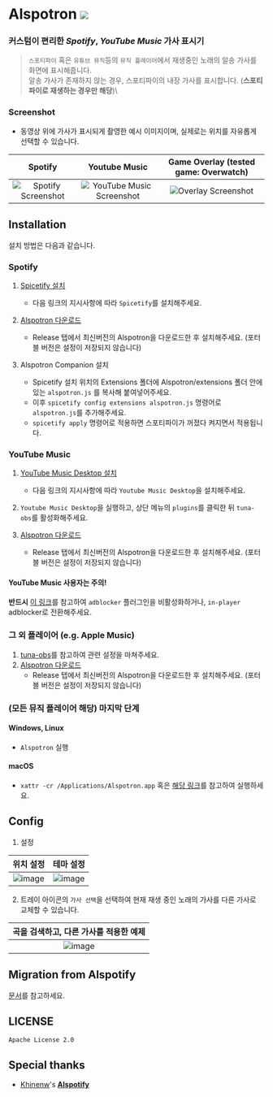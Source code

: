 # Alspotron <a href="https://github.com/organization/alspotron/releases/latest"><img src="https://img.shields.io/github/downloads/organization/alspotron/total.svg"/></a>

### 커스텀이 편리한 *Spotify*, *YouTube Music* 가사 표시기

> `스포티파이` 혹은 `유튜브 뮤직`등의 `뮤직 플레이어`에서 재생중인 노래의 알송 가사를 화면에 표시해줍니다.\
> 알송 가사가 존재하지 않는 경우, 스포티파이의 내장 가사를 표시합니다. (**스포티파이로 재생하는 경우만 해당**)\

### Screenshot

-   동영상 위에 가사가 표시되게 촬영한 예시 이미지이며, 실제로는 위치를 자유롭게 선택할 수 있습니다.

|                         Spotify                        |                                                        Youtube Music                                                        |                         Game Overlay (tested game: Overwatch)                       |
| :----------------------------------------------------: | :-------------------------------------------------------------------------------------------------------------------------: | :----------------------------------------------------: |
| ![Spotify Screenshot](https://i.imgur.com/0JJMhaU.png) | ![YouTube Music Screenshot](https://github.com/organization/alspotron/assets/16558115/fc22323e-d0b2-4abc-882e-2281c13f4cf4) | ![Overlay Screenshot](https://github.com/organization/alspotron/assets/16558115/7bb95071-b8f7-45e1-af59-02e1586d5dcc) |

## Installation

설치 방법은 다음과 같습니다.

### Spotify

1.  [Spicetify 설치](https://github.com/khanhas/spicetify-cli)  

    -   다음 링크의 지시사항에 따라 `Spicetify`를 설치해주세요.

2.  [Alspotron 다운로드](https://github.com/organization/alspotron/releases) 

    -   Release 탭에서 최신버전의 Alspotron을 다운로드한 후 설치해주세요. (포터블 버전은 설정이 저장되지 않습니다)

3.  Alspotron Companion 설치  

    -   Spicetify 설치 위치의 Extensions 폴더에 Alspotron/extensions 폴더 안에 있는 `alspotron.js` 를 복사해 붙여넣어주세요.  
    -   이후 `spicetify config extensions alspotron.js` 명령어로 `alspotron.js`를 추가해주세요.  
    -   `spicetify apply` 명령어로 적용하면 스포티파이가 꺼졌다 켜지면서 적용됩니다.

### YouTube Music

1.  [YouTube Music Desktop 설치](https://github.com/th-ch/youtube-music/releases)

    -   다음 링크의 지시사항에 따라 `Youtube Music Desktop`을 설치해주세요.

2.  `Youtube Music Desktop`을 실행하고, 상단 메뉴의 `plugins`를 클릭한 뒤 `tuna-obs`를 활성화해주세요.

3.  [Alspotron 다운로드](https://github.com/organization/alspotron/releases)  

    -   Release 탭에서 최신버전의 Alspotron을 다운로드한 후 설치해주세요. (포터블 버전은 설정이 저장되지 않습니다)

#### YouTube Music 사용자는 주의!

**반드시** [이 링크](https://github.com/organization/alspotron/issues/1)를 참고하여 `adblocker` 플러그인을 비활성화하거나, `in-player` adblocker로 전환해주세요.

### 그 외 플레이어 (e.g. Apple Music)

1.  [tuna-obs](https://github.com/univrsal/tuna)를 참고하여 관련 설정을 마쳐주세요.
2.  [Alspotron 다운로드](https://github.com/organization/alspotron/releases)
    -   Release 탭에서 최신버전의 Alspotron을 다운로드한 후 설치해주세요. (포터블 버전은 설정이 저장되지 않습니다)

### (모든 뮤직 플레이어 해당) 마지막 단계

#### Windows, Linux

-   `Alspotron` 실행

#### macOS

-   `xattr -cr /Applications/Alspotron.app` 혹은 [해당 링크](https://archivers.tistory.com/74)를 참고하여 실행하세요.

## Config

1.  설정 

|                                                   위치 설정                                                  |                                                   테마 설정                                                  |
| :------------------------------------------------------------------------------------------------------: | :------------------------------------------------------------------------------------------------------: |
| ![image](https://github.com/organization/alspotron/assets/16558115/d09cc0ec-cab7-4fd4-89fe-0836699e352a) | ![image](https://github.com/organization/alspotron/assets/16558115/2e4ae98b-559e-4e8d-b3bb-f5e3081bcf88) |

2.  트레이 아이콘의 `가사 선택`을 선택하여 현재 재생 중인 노래의 가사를 다른 가사로 교체할 수 있습니다.

|                                          곡을 검색하고, 다른 가사를 적용한 예제                                          |
| :------------------------------------------------------------------------------------------------------: |
| ![image](https://github.com/organization/alspotron/assets/16558115/0315c44e-27cb-4882-a7d8-e6e91531790a) |

## Migration from Alspotify

[문서](https://github.com/organization/alspotron/blob/master/MIGRATION_FROM_ALSPOTIFY.md)를 참고하세요.

## LICENSE

`Apache License 2.0`

## Special thanks

-   [Khinenw](https://github.com/HelloWorld017)'s **[Alspotify](https://github.com/HelloWorld017/alspotify)**

